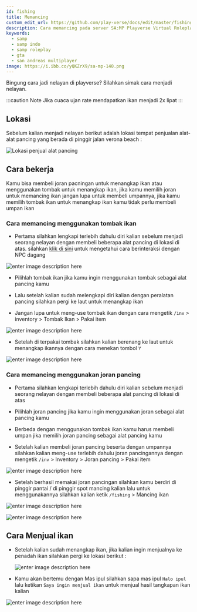 ```yaml
---
id: fishing
title: Memancing
custom_edit_url: https://github.com/play-verse/docs/edit/master/fishing.md
description: Cara memancing pada server SA:MP Playverse Virtual Roleplay Indonesia
keywords:
  - samp
  - samp indo
  - samp roleplay
  - gta
  - san andreas multiplayer
image: https://i.ibb.co/yQKZrX9/sa-mp-140.png
---
```


Bingung cara jadi nelayan di playverse? 
Silahkan simak cara menjadi nelayan.

:::caution Note
Jika cuaca ujan rate mendapatkan ikan menjadi 2x lipat
:::

## Lokasi

Sebelum kalian menjadi nelayan berikut adalah lokasi tempat penjualan alat-alat pancing yang berada di pinggir jalan verona beach :

![Lokasi penjual alat pancing](https://i.ibb.co/vzHp9RW/sa-mp-133.png)

## Cara bekerja

Kamu bisa membeli joran pacningan untuk menangkap ikan atau menggunakan tombak untuk menangkap ikan, jika kamu memilih joran untuk memancing ikan jangan lupa untuk membeli umpannya, jika kamu memilih tombak ikan untuk menangkap ikan kamu tidak perlu membeli umpan ikan

### Cara memancing menggunakan tombak ikan

- Pertama silahkan lengkapi terlebih dahulu diri kalian sebelum menjadi seorang nelayan dengan membeli beberapa alat pancing di lokasi di atas. silahkan [klik di sini](https://wiki.playverse.org/docs/berinteraksi-dengan-npc/) untuk mengetahui cara berinteraksi dengan NPC dagang

![enter image description here](https://i.ibb.co/pPVm84q/sa-mp-134.png)

- Pilihlah tombak ikan jika kamu ingin menggunakan tombak sebagai alat pancing kamu

- Lalu setelah kalian sudah melengkapi diri kalian dengan peralatan pancing silahkan pergi ke laut untuk menangkap ikan

- Jangan lupa untuk meng-use tombak ikan dengan cara mengetik `/inv` > inventory > Tombak Ikan > Pakai item

![enter image description here](https://i.ibb.co/37cGJbX/sa-mp-136.png)

- Setelah di terpakai tombak silahkan kalian berenang ke laut untuk menangkap ikannya dengan cara menekan tombol `Y`

![enter image description here](https://i.ibb.co/smGfyMH/sa-mp-137.png)

### Cara memancing menggunakan joran pancing

- Pertama silahkan lengkapi terlebih dahulu diri kalian sebelum menjadi seorang nelayan dengan membeli beberapa alat pancing di lokasi di atas

- Pilihlah joran pancing jika kamu ingin menggunakan joran sebagai alat pancing kamu

- Berbeda dengan menggunakan tombak ikan kamu harus membeli umpan jika memilih joran pancing sebagai alat pancing kamu

- Setelah kalian membeli joran pancing beserta dengan umpannya silahkan kalian meng-use terlebih dahulu joran pancingannya dengan mengetik `/inv` > Inventory > Joran pancing > Pakai item

![enter image description here](https://i.ibb.co/8cBYnDM/sa-mp-139.png)

- Setelah berhasil memakai joran pancingan silahkan kamu berdiri di pinggir pantai / di pinggir spot mancing kalian lalu untuk menggunakannya silahkan kalian ketik `/fishing` > Mancing ikan

![enter image description here](https://i.ibb.co/yQKZrX9/sa-mp-140.png)

![enter image description here](https://i.ibb.co/4gDhQK3/sa-mp-141.png)
 
## Cara Menjual ikan

 - Setelah kalian sudah menangkap ikan, jika kalian ingin menjualnya ke penadah ikan silahkan pergi ke lokasi berikut :

	![enter image description here](https://i.ibb.co/5Yr3fCJ/sa-mp-144.png)

 - Kamu akan bertemu dengan Mas ipul silahkan sapa mas ipul `Halo ipul` lalu ketikan `Saya ingin menjual ikan` untuk menjual hasil tangkapan ikan kalian

![enter image description here](https://i.ibb.co/1fVnQgT/sa-mp-145.png)
